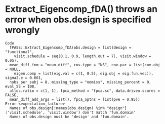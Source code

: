 # Extract_Eigencomp_fDA() throws an error when obs.design is specified wrongly

    Code
      fPASS::Extract_Eigencomp_fDA(obs.design = list(design = "functional",
        visit.schedule = seq(0.1, 0.9, length.out = 7), visit.window = 0.05),
      mean_diff_fnm = "mean.diff", cov.type = "NS", cov.par = list(cov.obj = NULL,
        eigen.comp = list(eig.val = c(1, 0.5), eig.obj = eig.fun.vec)), sigma2.e = 0.001,
      nobs_per_subj = 8, missing_type = "nomiss", missing_percent = 0, eval_SS = 100,
      alloc.ratio = c(1, 1), fpca_method = "fpca.sc", data.driven.scores = FALSE,
      mean_diff_add_args = list(), fpca_optns = list(pve = 0.95))
    Error <expectation_failure>
      Names of obs.design[!names(obs.design) %in% "design"] ('visit.schedule', 'visit.window') don't match 'fun.domain'
      Names of obs.design must be 'design' and 'fun.domain'.

